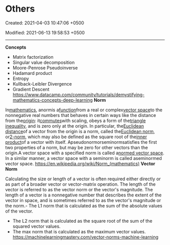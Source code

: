 # Others

Created: 2021-04-03 10:47:06 +0500

Modified: 2021-06-13 19:58:53 +0500

---

**Concepts**
-   Matrix factorization
-   Singular value decomposition
-   Moore-Penrose Pseudoinverse
-   Hadamard product
-   Entropy
-   Kullback-Leibler Divergence
-   Gradient Descent
<https://www.datacamp.com/community/tutorials/demystifying-mathematics-concepts-deep-learning>
**Norm**

In[mathematics](https://en.wikipedia.org/wiki/Mathematics), anormis a[function](https://en.wikipedia.org/wiki/Function_(mathematics))from a real or complex[vector space](https://en.wikipedia.org/wiki/Vector_space)to the nonnegative real numbers that behaves in certain ways like the distance from the[origin](https://en.wikipedia.org/wiki/Origin_(mathematics)): it[commutes](https://en.wikipedia.org/wiki/Equivariant_map)with scaling, obeys a form of the[triangle inequality](https://en.wikipedia.org/wiki/Triangle_inequality), and is zero only at the origin. In particular, the[Euclidean distance](https://en.wikipedia.org/wiki/Euclidean_distance)of a vector from the origin is a norm, called the[Euclidean norm](https://en.wikipedia.org/wiki/Norm_(mathematics)#Euclidean_norm), or[2-norm](https://en.wikipedia.org/wiki/Norm_(mathematics)#p-norm), which may also be defined as the square root of the[inner product](https://en.wikipedia.org/wiki/Inner_product)of a vector with itself.
Apseudonormorseminormsatisfies the first two properties of a norm, but may be zero for other vectors than the origin.A vector space with a specified norm is called a[normed vector space](https://en.wikipedia.org/wiki/Normed_vector_space). In a similar manner, a vector space with a seminorm is called aseminormed vector space.
<https://en.wikipedia.org/wiki/Norm_(mathematics)>
**Vector Norm**

Calculating the size or length of a vector is often required either directly or as part of a broader vector or vector-matrix operation.
The length of the vector is referred to as the vector norm or the vector's magnitude.
The length of a vector is a nonnegative number that describes the extent of the vector in space, and is sometimes referred to as the vector's magnitude or the norm.-   The L1 norm that is calculated as the sum of the absolute values of the vector.
-   The L2 norm that is calculated as the square root of the sum of the squared vector values.
-   The max norm that is calculated as the maximum vector values.
<https://machinelearningmastery.com/vector-norms-machine-learning>
